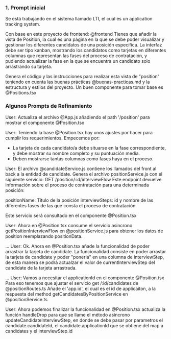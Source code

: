### 1. Prompt inicial
Se está trabajando en el sistema llamado LTI, el cual es un application tracking system.

Con base en este proyecto de frontend: @frontend 
Tienes que añadir la vista de Position, la cual es una página en la que se debe poder visualizar y gestionar los diferentes candidatos de una posición específica. La interfaz debe ser tipo kanban, mostrando los candidatos como tarjetas en diferentes columnas que representan las fases del proceso de contratación, y pudiendo actualizar la fase en la que se encuentra un candidato solo arrastrando su tarjeta.

Genera el código y las instrucciones para realizar esta vista de "position" teniendo en cuenta las buenas prácticas @buenas-practicas.md y la estructura y estilos del proyecto. Un buen componente para tomar base es @Positions.tsx 

### Algunos Prompts de Refinamiento
User:
Actualiza el archivo @App.js añadiendo el path '/position' para mostrar el componente @Position.tsx 

User:
Teniendo la base @Position.tsx hay unos ajustes por hacer para cumplir los requerimientos.
Empecemos por: 
 * La tarjeta de cada candidato/a debe situarse en la fase correspondiente, y debe mostrar su nombre completo y su puntuación media.
* Deben mostrarse tantas columnas como fases haya en el proceso.

User:
El archivo @candidateService.js contiene los llamados del front al back a la entidad de candidate.
Genera el archivo positionService.js con el siguiente servicio:
GET /position/:id/interviewFlow
Este endpoint devuelve información sobre el proceso de contratación para una determinada posición:

positionName: Título de la posición
interviewSteps: id y nombre de las diferentes fases de las que consta el proceso de contratación

Este servicio será consultado en el componente @Position.tsx 

User:
Ahora en @Position.tsx consume el servicio asincrono getPositionInterviewFlow en @positionService.js para obtener los datos de position reemplazando positionData.

...
User:
Ok.
Ahora en @Position.tsx  añade la funcionalidad de poder arrastrar la tarjeta de candidate.
La funcionalidad consiste en poder arrastar la tarjeta de candidate y poder "ponerla" en una columna de interviewStep, de esta manera se podrá actualzar el valor de currentInterviewStep del candidate de la tarjeta arrastrada.

...
User:
Vamos a necesitar el applicationId en el componente @Position.tsx 
Para eso tenemos que ajustar el servicio get /:id/candidates de @positionRoutes.ts
Añade el 'app.id', el cual es el id de applicaiton, a la respuesta del method getCandidatesByPositionService en @positionService.ts 

User:
Ahora podemos finalizar la funcionalidad
en @Position.tsx actualiza la función handleDrop para que se llame el método asíncrono updateCandidateInterviewStep, en donde se debe pasar por parametros el candidate.candidateId, el candidate.applicationId que se obtiene del map a candidates y el interviewStep.id
